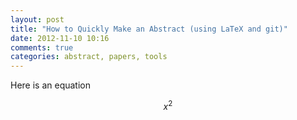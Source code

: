 ```yaml
---
layout: post
title: "How to Quickly Make an Abstract (using LaTeX and git)"
date: 2012-11-10 10:16
comments: true
categories: abstract, papers, tools
---
```


Here is an equation

$$x^2$$

